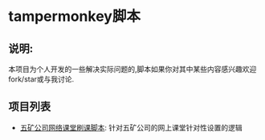 # tampermonkey脚本



## 说明:

本项目为个人开发的一些解决实际问题的,脚本如果你对其中某些内容感兴趣欢迎fork/star或与我讨论.



## 项目列表

+ [五矿公司网络课堂刷课脚本](): 针对五矿公司的网上课堂针对性设置的逻辑